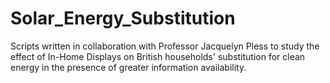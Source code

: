 # Solar_Energy_Substitution
Scripts written in collaboration with Professor Jacquelyn Pless to study the effect of In-Home Displays on British households' substitution for clean energy in the presence of greater information availability.
